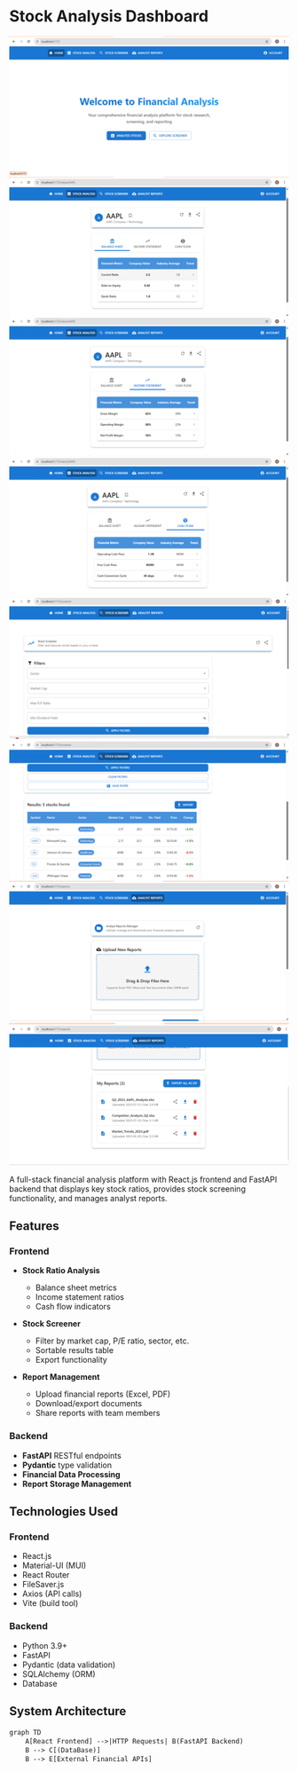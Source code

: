 # Stock Analysis Dashboard

![Dashboard Preview](./image/page1.png)
![Dashboard Preview](./image/page2.1.png) 
![Dashboard Preview](./image/page2.2.png) 
![Dashboard Preview](./image/page2.3.png) 
![Dashboard Preview](./image/page3.1.png) 
![Dashboard Preview](./image/page3.2.png) 
![Dashboard Preview](./image/page4.1.png) 
![Dashboard Preview](./image/page4.2.png)  

A full-stack financial analysis platform with React.js frontend and FastAPI backend that displays key stock ratios, provides stock screening functionality, and manages analyst reports.

## Features

### Frontend
- **Stock Ratio Analysis**
  - Balance sheet metrics
  - Income statement ratios
  - Cash flow indicators

- **Stock Screener**
  - Filter by market cap, P/E ratio, sector, etc.
  - Sortable results table
  - Export functionality

- **Report Management**
  - Upload financial reports (Excel, PDF)
  - Download/export documents
  - Share reports with team members

### Backend
- **FastAPI** RESTful endpoints
- **Pydantic** type validation
- **Financial Data Processing**
- **Report Storage Management**

## Technologies Used

### Frontend
- React.js
- Material-UI (MUI)
- React Router
- FileSaver.js
- Axios (API calls)
- Vite (build tool)

### Backend
- Python 3.9+
- FastAPI
- Pydantic (data validation)
- SQLAlchemy (ORM)
- Database

## System Architecture

```mermaid
graph TD
    A[React Frontend] -->|HTTP Requests| B(FastAPI Backend)
    B --> C[(DataBase)]
    B --> E[External Financial APIs]